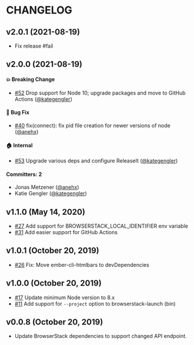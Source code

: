 # CHANGELOG


## v2.0.1 (2021-08-19)

- Fix release #fail


## v2.0.0 (2021-08-19)

#### :boom: Breaking Change
* [#52](https://github.com/kategengler/ember-cli-browserstack/pull/52) Drop support for Node 10; upgrade packages and move to GitHub Actions ([@kategengler](https://github.com/kategengler))

#### :bug: Bug Fix
* [#40](https://github.com/kategengler/ember-cli-browserstack/pull/40) fix(connect): fix pid file creation for newer versions of node ([@anehx](https://github.com/anehx))

#### :house: Internal
* [#53](https://github.com/kategengler/ember-cli-browserstack/pull/53) Upgrade various deps and configure ReleaseIt ([@kategengler](https://github.com/kategengler))

#### Committers: 2
- Jonas Metzener ([@anehx](https://github.com/anehx))
- Katie Gengler ([@kategengler](https://github.com/kategengler))


## v1.1.0 (May 14, 2020)

- [#27](https://github.com/kategengler/ember-cli-browserstack/pull/27) Add support for BROWSERSTACK_LOCAL_IDENTIFIER env variable
- [#31](https://github.com/kategengler/ember-cli-browserstack/pull/31) Add easier support for GitHub Actions

## v1.0.1 (October 20, 2019)

- [#26](https://github.com/kategengler/ember-cli-browserstack/pull/26) Fix: Move ember-cli-htmlbars to devDependencies

## v1.0.0 (October 20, 2019)

- [#17](https://github.com/kategengler/ember-cli-browserstack/pull/17) Update minimum Node version to 8.x
- [#11](https://github.com/kategengler/ember-cli-browserstack/pull/11) Add support for `--project` option to browserstack-launch (bin)

## v0.0.8 (October 20, 2019)

- Update BrowserStack dependencies to support changed API endpoint.
